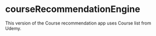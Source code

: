 # courseRecommendationEngine

This version of the Course recommendation app uses  Course list from Udemy.
